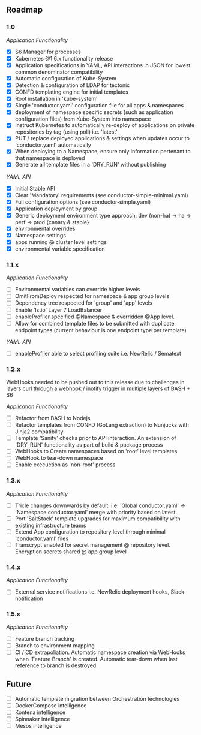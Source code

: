 ## Roadmap

### 1.0

*Application Functionality*

- [x] S6 Manager for processes
- [x] Kubernetes @1.6.x functionality release
- [x] Application specifications in YAML, API interactions in JSON for lowest common denominator compatibility
- [x] Automatic configuration of Kube-System
- [x] Detection & configuration of LDAP for tectonic
- [x] CONFD templating engine for initial templates
- [x] Root installation in 'kube-system'
- [x] Single 'conductor.yaml' configuration file for all apps & namespaces
- [x] deployment of namespace specific secrets (such as application configuration files) from Kube-System into namespace
- [x] Instruct Kubernetes to automatically re-deploy of applications on private repositories by tag (using poll) i.e. 'latest'
- [x] PUT / replace deployed applications & settings when updates occur to 'conductor.yaml' automatically
- [x] When deploying to a Namespace, ensure only information pertenant to that namespace is deployed
- [x] Generate all template files in a 'DRY_RUN' without publishing

*YAML API*

- [x] Initial Stable API
- [x] Clear 'Mandatory' requirements (see conductor-simple-minimal.yaml)
- [x] Full configuration options (see conductor-simple.yaml)
- [x] Application deployment by group
- [x] Generic deployment environment type approach: dev (non-ha) -> ha -> perf -> prod {canary & stable}
- [x] environmental overrides
- [x] Namespace settings
- [x] apps running @ cluster level settings
- [x] environmental variable specification

### 1.1.x

*Application Functionality*

- [ ] Environmental variables can override higher levels
- [ ] OmitFromDeploy respected for namespace & app group levels
- [ ] Dependency tree respected for 'group' and 'app' levels
- [ ] Enable 'Istio' Layer 7 LoadBalancer
- [ ] enableProfiler specified @Namespace & overridden @App level.
- [ ] Allow for combined template files to be submitted with duplicate endpoint types (current behaviour is one endpoint type per template)

*YAML API*

- [ ] enableProfiler able to select profiling suite i.e. NewRelic / Sematext

### 1.2.x

WebHooks needed to be pushed out to this release due to challenges in layers curl through a webhook / inotify trigger in multiple layers of BASH + S6

*Application Functionality*

- [ ] Refactor from BASH to Nodejs
- [ ] Refactor templates from CONFD (GoLang extraction) to Nunjucks with Jinja2 compatibility.
- [ ] Template 'Sanity' checks prior to API interaction. An extension of 'DRY_RUN' functionality as part of build & package process
- [ ] WebHooks to Create namespaces based on 'root' level templates
- [ ] WebHook to tear-down namespace
- [ ] Enable execuction as 'non-root' process

### 1.3.x

*Application Functionality*

- [ ] Tricle changes downwards by default. i.e. 'Global conductor.yaml' -> 'Namespace conductor.yaml' merge with priority based on latest.
- [ ] Port 'SaltStack' template upgrades for maximum compatibility with existing infrastructure teams
- [ ] Extend App configuration to repository level through minimal 'conductor.yaml' files
- [ ] Transcrypt enabled for secret management @ repository level. Encryption secrets shared @ app group level

### 1.4.x

*Application Functionality*

- [ ] External service notifications i.e. NewRelic deployment hooks, Slack notification

### 1.5.x

*Application Functionality*

- [ ] Feature branch tracking
- [ ] Branch to environment mapping
- [ ] CI / CD extrapoliation. Automatic namespace creation via WebHooks when 'Feature Branch' is created. Automatic tear-down when last reference to branch is destroyed.

## Future

- [ ] Automatic template migration between Orchestration technologies
- [ ] DockerCompose intelligence
- [ ] Kontena intelligence
- [ ] Spinnaker intelligence
- [ ] Mesos intelligence
